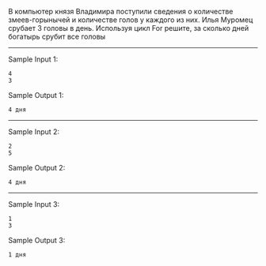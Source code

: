 В компьютер князя Владимира поступили сведения о количестве змеев-горынычей и количестве голов у каждого из них. Илья Муромец срубает 3 головы в день. Используя цикл For решите, за сколько дней богатырь срубит все головы
___
Sample Input 1:
```
4 
3
```
Sample Output 1:
```
4 дня
```
___
Sample Input 2:
```
2
5
```
Sample Output 2:
```
4 дня
```
___
Sample Input 3:
```
1
3
```
Sample Output 3:
```
1 дня
```